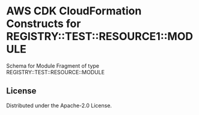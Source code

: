 # AWS CDK CloudFormation Constructs for REGISTRY::TEST::RESOURCE1::MODULE

Schema for Module Fragment of type REGISTRY::TEST::RESOURCE::MODULE
## License

Distributed under the Apache-2.0 License.